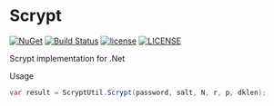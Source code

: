 Scrypt
=========
[![NuGet](https://img.shields.io/nuget/v/Norgerman.Cryptography.Scrypt.svg)](https://www.nuget.org/packages/Norgerman.Cryptography.Scrypt/)
[![Build Status](https://ci.appveyor.com/api/projects/status/github/Norgerman/Scrypt?svg=true)](https://ci.appveyor.com/project/Norgerman/Scrypt)
[![license](https://img.shields.io/github/license/mashape/apistatus.svg)](./LICENSE)
[![LICENSE](https://img.shields.io/badge/license-NPL%20(The%20996%20Prohibited%20License)-blue.svg)](https://github.com/996icu/996.ICU/blob/master/LICENSE)


Scrypt implementation for .Net

Usage

```csharp
var result = ScryptUtil.Scrypt(password, salt, N, r, p, dklen);
```
